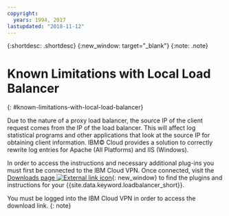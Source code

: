 ```yaml
---
copyright:
  years: 1994, 2017
lastupdated: "2018-11-12"
---
```


{:shortdesc: .shortdesc}
{:new_window: target="_blank"}
{:note: .note}

# Known Limitations with Local Load Balancer
{: #known-limitations-with-local-load-balancer}

Due to the nature of a proxy load balancer, the source IP of the client request comes from the IP of the load balancer. This will affect log statistical programs and other applications that look at the source IP for obtaining client information. IBM© Cloud provides a solution to correctly rewrite log entries for Apache (All Platforms) and IIS (Windows).

In order to access the instructions and necessary additional plug-ins you must first be connected to the IBM Cloud VPN. Once connected, visit the [Downloads page ![External link icon](../../icons/launch-glyph.svg "External link icon")](http://downloads.softlayer.local/loadbalancer/){: new_window} to find the plugins and instructions for your {{site.data.keyword.loadbalancer_short}}.

You must be logged into the IBM Cloud VPN in order to access the download link.
{: note}
